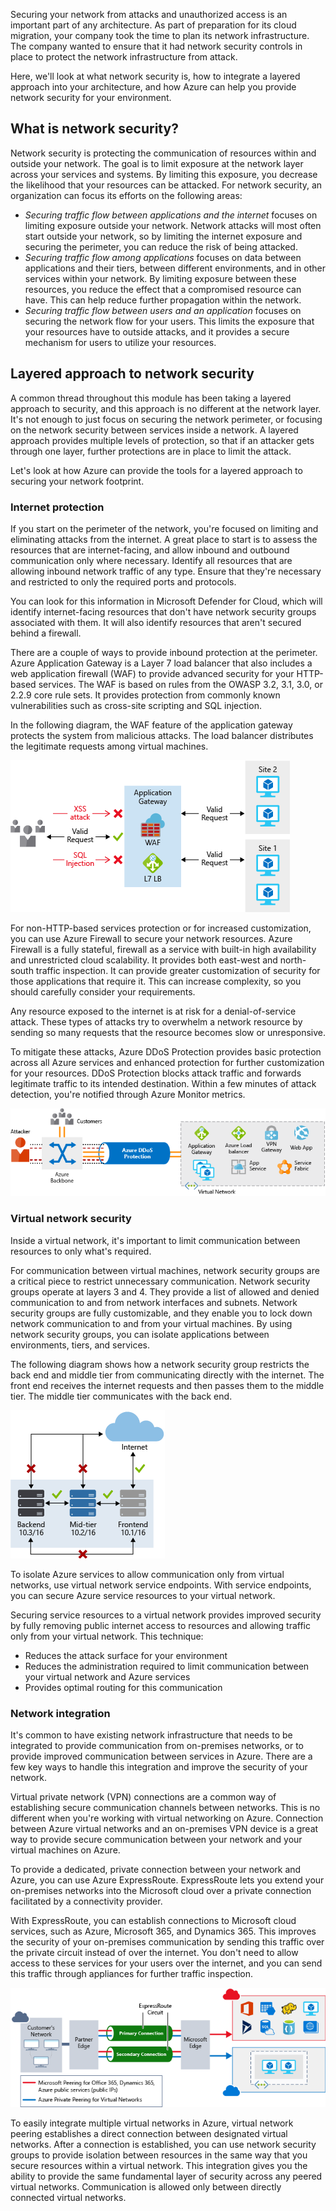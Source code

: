Securing your network from attacks and unauthorized access is an important part of any architecture. As part of preparation for its cloud migration, your company took the time to plan its network infrastructure. The company wanted to ensure that it had network security controls in place to protect the network infrastructure from attack.

Here, we'll look at what network security is, how to integrate a layered approach into your architecture, and how Azure can help you provide network security for your environment.

## What is network security?

Network security is protecting the communication of resources within and outside your network. The goal is to limit exposure at the network layer across your services and systems. By limiting this exposure, you decrease the likelihood that your resources can be attacked. For network security, an organization can focus its efforts on the following areas:

- *Securing traffic flow between applications and the internet* focuses on limiting exposure outside your network. Network attacks will most often start outside your network, so by limiting the internet exposure and securing the perimeter, you can reduce the risk of being attacked.
- *Securing traffic flow among applications* focuses on data between applications and their tiers, between different environments, and in other services within your network. By limiting exposure between these resources, you reduce the effect that a compromised resource can have. This can help reduce further propagation within the network.
- *Securing traffic flow between users and an application* focuses on securing the network flow for your users. This limits the exposure that your resources have to outside attacks, and it provides a secure mechanism for users to utilize your resources.

## Layered approach to network security

A common thread throughout this module has been taking a layered approach to security, and this approach is no different at the network layer. It's not enough to just focus on securing the network perimeter, or focusing on the network security between services inside a network. A layered approach provides multiple levels of protection, so that if an attacker gets through one layer, further protections are in place to limit the attack.

Let's look at how Azure can provide the tools for a layered approach to securing your network footprint.

### Internet protection

If you start on the perimeter of the network, you're focused on limiting and eliminating attacks from the internet. A great place to start is to assess the resources that are internet-facing, and allow inbound and outbound communication only where necessary. Identify all resources that are allowing inbound network traffic of any type. Ensure that they're necessary and restricted to only the required ports and protocols.

You can look for this information in Microsoft Defender for Cloud, which will identify internet-facing resources that don't have network security groups associated with them. It will also identify resources that aren't secured behind a firewall.

There are a couple of ways to provide inbound protection at the perimeter. Azure Application Gateway is a Layer 7 load balancer that also includes a web application firewall (WAF) to provide advanced security for your HTTP-based services. The WAF is based on rules from the OWASP 3.2, 3.1, 3.0, or 2.2.9 core rule sets. It provides protection from commonly known vulnerabilities such as cross-site scripting and SQL injection.

In the following diagram, the WAF feature of the application gateway protects the system from malicious attacks. The load balancer distributes the legitimate requests among virtual machines.

![Illustration that shows a single application gateway filtering all external requests made to the virtual machines located at two different sites.](../media/6-app-gateway-waf.png)

For non-HTTP-based services protection or for increased customization, you can use Azure Firewall to secure your network resources. Azure Firewall is a fully stateful, firewall as a service with built-in high availability and unrestricted cloud scalability. It provides both east-west and north-south traffic inspection. It can provide greater customization of security for those applications that require it. This can increase complexity, so you should carefully consider your requirements.

Any resource exposed to the internet is at risk for a denial-of-service attack. These types of attacks try to overwhelm a network resource by sending so many requests that the resource becomes slow or unresponsive.

To mitigate these attacks, Azure DDoS Protection provides basic protection across all Azure services and enhanced protection for further customization for your resources. DDoS Protection blocks attack traffic and forwards legitimate traffic to its intended destination. Within a few minutes of attack detection, you're notified through Azure Monitor metrics.

![Diagram that shows Azure D D o S Protection installed between a virtual network and external user requests.](../media/6-ddos.png)

### Virtual network security

Inside a virtual network, it's important to limit communication between resources to only what's required.

For communication between virtual machines, network security groups are a critical piece to restrict unnecessary communication. Network security groups operate at layers 3 and 4. They provide a list of allowed and denied communication to and from network interfaces and subnets. Network security groups are fully customizable, and they enable you to lock down network communication to and from your virtual machines. By using network security groups, you can isolate applications between environments, tiers, and services.

The following diagram shows how a network security group restricts the back end and middle tier from communicating directly with the internet. The front end receives the internet requests and then passes them to the middle tier. The middle tier communicates with the back end.

![An illustration showing usage of network security group to restrict back-end and middle-tier machines from communicating directly with the internet.](../media/6-azure-network-security.png)

To isolate Azure services to allow communication only from virtual networks, use virtual network service endpoints. With service endpoints, you can secure Azure service resources to your virtual network.

Securing service resources to a virtual network provides improved security by fully removing public internet access to resources and allowing traffic only from your virtual network. This technique:

- Reduces the attack surface for your environment
- Reduces the administration required to limit communication between your virtual network and Azure services
- Provides optimal routing for this communication

### Network integration

It's common to have existing network infrastructure that needs to be integrated to provide communication from on-premises networks, or to provide improved communication between services in Azure. There are a few key ways to handle this integration and improve the security of your network.

Virtual private network (VPN) connections are a common way of establishing secure communication channels between networks. This is no different when you're working with virtual networking on Azure. Connection between Azure virtual networks and an on-premises VPN device is a great way to provide secure communication between your network and your virtual machines on Azure.

To provide a dedicated, private connection between your network and Azure, you can use Azure ExpressRoute. ExpressRoute lets you extend your on-premises networks into the Microsoft cloud over a private connection facilitated by a connectivity provider.

With ExpressRoute, you can establish connections to Microsoft cloud services, such as Azure, Microsoft 365, and Dynamics 365. This improves the security of your on-premises communication by sending this traffic over the private circuit instead of over the internet. You don't need to allow access to these services for your users over the internet, and you can send this traffic through appliances for further traffic inspection.

![An architectural diagram that shows an ExpressRoute circuit connecting the customer network with Azure resources.](../media/6-expressroute-connection-overview.png)

To easily integrate multiple virtual networks in Azure, virtual network peering establishes a direct connection between designated virtual networks. After a connection is established, you can use network security groups to provide isolation between resources in the same way that you secure resources within a virtual network. This integration gives you the ability to provide the same fundamental layer of security across any peered virtual networks. Communication is allowed only between directly connected virtual networks.
